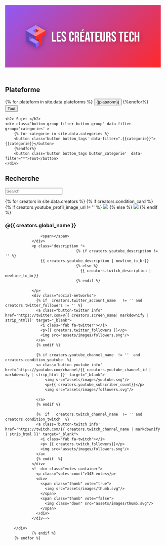 
<link rel="stylesheet" href="/assets/css/styles.css">
<script src="https://kit.fontawesome.com/72c07d4b2a.js" crossorigin="anonymous"></script>

<header>
  <img src="banner.png">
</header>
  <div class='filters'>
    <h2> Plateforme </h2>
    <div class="button-group filter-button-group" data-filter-group='plateform'>
        {% for plateform in site.data.plateforms %}
        <button class='button button_tags' data-filter=".{{plateform}}">{{plateform}}</button>
        {%endfor%}
        <button class='button button_tags button_plateform'  data-filter="">Tout</button>
    </div>

    <h2> Sujet </h2>
    <div class="button-group filter-button-group" data-filter-group='categories' >
        {% for categorie in site.data.categories %}
        <button class='button button_tags' data-filter=".{{categorie}}">{{categorie}}</button>
        {%endfor%}
        <button class='button button_tags button_categorie'  data-filter="*">Tout</button>
    </div>
  </div>

  <h2> Recherche </h2>
  <p><input type="text" class="quicksearch" placeholder="Search" /></p>


<div class="grid ">
  <div class="grid-sizer"></div>
        {% for creators in site.data.creators %}
				{% if creators.condition_card %}
            <div class="card {{creators.categories}} {{creators.plateforms}}">
                <div class='title'>
                    {% if creators.youtube_profil_image_url != '' %}
                    <img src='{{creators.youtube_profil_image_url}}'  class="rounded profil-image" />
                    {% else %}
                    <img src='{{creators.twitch_profil_image_url}}'  class="rounded profil-image" />
                    {% endif %}
                    <h3 class="global_name {{ creators.global_name }} ">  @{{ creators.global_name }} </h3>

                    <span></span>
                </div>
                <p class="description ">
									{% if creators.youtube_description != '' %}
                    {{ creators.youtube_description | newline_to_br}}
									{% else %}
									  {{ creators.twitch_description |  newline_to_br}}
									{% endif %}

                </p>
                <div class="social-networks">
                  {% if  creators.twitter_account_name   != '' and creators.twitter_followers != '' %}
                  <a class="button-twitter info" href='https://twitter.com/@{{ creators.screen_name| markdownify | strip_html}}' target="_blank">
                    <i class="fab fa-twitter"></i>
                    <p>{{ creators.twitter_followers }}</p>
                    <img src="assets/images/followers.svg"/>
                  </a>
                  {% endif %}

                  {% if creators.youtube_channel_name  != ''  and	creators.condition_youtube	%}
                  <a class='button-youtube info' href='https://youtube.com/channel/{{ creators.youtube_channel_id | markdownify | strip_html }}' target="_blank">
                      <img src="assets/images/youtube.svg"/>
                      <p>{{ creators.youtube_subscriber_count}}</p>
                      <img src="assets/images/followers.svg"/>

                  </a>
                  {% endif %}
                
                  {%  if   creators.twitch_channel_name  != '' and creators.condition_twitch  %}
                  <a class='button-twitch info' href='https://twitch.com/{{ creators.twitch_channel_name | markdownify | strip_html }}' target="_blank">
                    <i class="fab fa-twitch"></i>
                    <p> {{ creators.twitch_followers}}</p>
                    <img src="assets/images/followers.svg"/>
                  </a>
                  {% endif  %}
                </div>
                <!--div class="votes-container">
                  <p class="votes-count">345 votes</p>
                  <div>
                    <span class="thumb" vote="true">
                      <img src="assets/images/thumb.svg"/>
                    </span>
                    <span class="thumb" vote="false">
                      <img class="down" src="assets/images/thumb.svg"/>
                    </span>
                  </div>
                </div-->
              
        </div>
				{% endif %}
        {% endfor %}
</div>

<script src="https://code.jquery.com/jquery-3.1.0.min.js" integrity="sha256-cCueBR6CsyA4/9szpPfrX3s49M9vUU5BgtiJj06wt/s=" crossorigin="anonymous"></script>
<script src="https://unpkg.com/isotope-layout@3.0/dist/isotope.pkgd.js"></script>
<script src="assets/js/script.js"></script>
<script src='/assets/js/filterAndSearch.js'></script>
